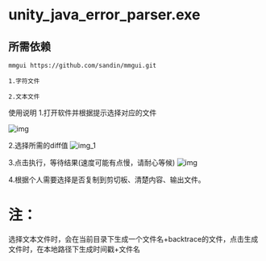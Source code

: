 # unity_java_error_parser.exe

## 所需依赖
~~~
mmgui https://github.com/sandin/mmgui.git
~~~
~~~
1.字符文件
~~~
~~~ 
2.文本文件 
~~~
使用说明
1.打开软件并根据提示选择对应的文件

![img](https://github.com/29376561278/unity_java_error_passer/assets/148860064/3638a7dc-8cce-4464-8f3c-995e34d97320)



2.选择所需的diff值
![img_1](https://github.com/29376561278/unity_java_error_passer/assets/148860064/c0983c33-ab02-4de1-96be-b95d5723c6d2)

3.点击执行，等待结果(速度可能有点慢，请耐心等候)
![img](https://github.com/29376561278/unity_java_error_passer/assets/148860064/aa14c416-a6ad-4f58-8f7e-fbebf1e6ac36)

4.根据个人需要选择是否复制到剪切板、清楚内容、输出文件。
# 注：
选择文本文件时，会在当前目录下生成一个文件名+backtrace的文件，点击生成文件时，在本地路径下生成时间戳+文件名

